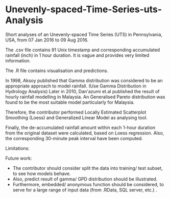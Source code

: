 # Unevenly-spaced-Time-Series-uts-Analysis
Short analyses of an Unevenly-spaced Time Series (UTS) in Pennsylvania, USA, from 07 Jan 2016 to 09 Aug 2016.

The .csv file contains 91 Unix timestamp and corresponding accumulated rainfall (inch) in 1 hour duration. 
It is vague and provides very limited information.



The .R file contains visualisation and predictions.

In 1998, Aksoy published that Gamma distribution was considered to be an appropriate approach to model rainfall. (Use Gamma Distribution in Hydrology Analysis)
Later in 2010, Dan'azumi et.al published the result of hourly rainfall modelling in Malaysia. An Generalised Pareto distribution was found to be the most suitable model particularly for Malaysia. 

Therefore, the contributor performed Locally Estimated Scatterplot Smoothing (Loess) and Generalized Linear Model as analysing tool. 




Finally, the de-accumulated rainfall amount within each 1-hour duration from the original dataset were calculated, based on Loess regression. Also, the corresponding 30-minute peak interval have been computed.


Limitations:


Future work:
- The contributor should consider split the data into training/ test subset, to see how models behave.
- Also, predict result of gamma/ GPD distribution should be illustrated.
- Furthermore, embedded/ anonymous function should be considered, to serve for a large range of input data (from .RData, SQL server, etc.) .
